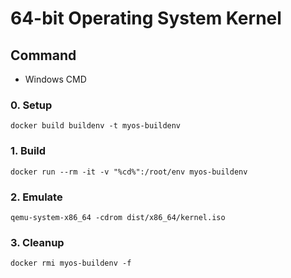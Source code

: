 # 64-bit Operating System Kernel

## Command

* Windows CMD

### 0. Setup
    docker build buildenv -t myos-buildenv

### 1. Build

    docker run --rm -it -v "%cd%":/root/env myos-buildenv

### 2. Emulate
    qemu-system-x86_64 -cdrom dist/x86_64/kernel.iso

### 3. Cleanup
    docker rmi myos-buildenv -f